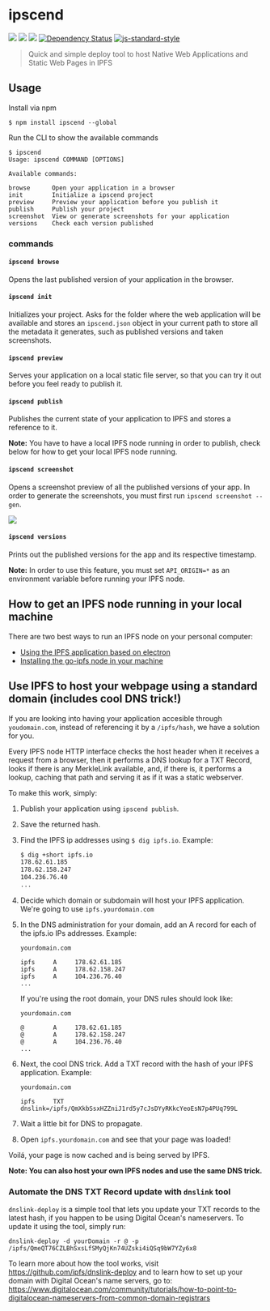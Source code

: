 ipscend
=======

[![](https://img.shields.io/badge/made%20by-Protocol%20Labs-blue.svg?style=flat-square)](http://ipn.io) [![](https://img.shields.io/badge/freenode-%23ipfs-blue.svg?style=flat-square)](http://webchat.freenode.net/?channels=%23ipfs) ![](https://img.shields.io/badge/coverage-%3F-yellow.svg?style=flat-square) [![Dependency Status](https://david-dm.org/diasdavid/ipscend.svg?style=flat-square)](https://david-dm.org/diasdavid/ipscend) [![js-standard-style](https://img.shields.io/badge/code%20style-standard-brightgreen.svg?style=flat-square)](https://github.com/feross/standard)

> Quick and simple deploy tool to host Native Web Applications and Static Web Pages in IPFS

## Usage

Install via npm

```
$ npm install ipscend --global
```

Run the CLI to show the available commands

```
$ ipscend
Usage: ipscend COMMAND [OPTIONS]

Available commands:

browse      Open your application in a browser
init        Initialize a ipscend project
preview     Preview your application before you publish it
publish     Publish your project
screenshot  View or generate screenshots for your application
versions    Check each version published
```

### commands

#### `ipscend browse`

Opens the last published version of your application in the browser.

#### `ipscend init`

Initializes your project. Asks for the folder where the web application will be available and stores an `ipscend.json` object in your current path to store all the metadata it generates, such as published versions and taken screenshots.

#### `ipscend preview`

Serves your application on a local static file server, so that you can try it out before you feel ready to publish it.

#### `ipscend publish`

Publishes the current state of your application to IPFS and stores a reference to it.

**Note:** You have to have a local IPFS node running in order to publish, check below for how to get your local IPFS node running.

#### `ipscend screenshot`

Opens a screenshot preview of all the published versions of your app. In order to generate the screenshots, you must first run `ipscend screenshot --gen`.

![](http://zippy.gfycat.com/TameDampKob.gif)

#### `ipscend versions`

Prints out the published versions for the app and its respective timestamp.

**Note:** In order to use this feature, you must set `API_ORIGIN=*` as an environment variable before running your IPFS node.

## How to get an IPFS node running in your local machine

There are two best ways to run an IPFS node on your personal computer:

- [Using the IPFS application based on electron](https://github.com/ipfs/electron-app)
- [Installing the go-ipfs node in your machine](http://ipfs.io/docs/install)

## Use IPFS to host your webpage using a standard domain (includes cool DNS trick!)

If you are looking into having your application accesible through `youdomain.com`, instead of referencing it by a `/ipfs/hash`, we have a solution for you.

Every IPFS node HTTP interface checks the host header when it receives a request from a browser, then it performs a DNS lookup for a TXT Record, looks if there is any MerkleLink available, and, if there is, it performs a lookup, caching that path and serving it as if it was a static webserver.

To make this work, simply:

1. Publish your application using `ipscend publish`.
2. Save the returned hash.
3. Find the IPFS ip addresses using `$ dig ipfs.io`. Example: 
	
	```sh
	$ dig +short ipfs.io
	178.62.61.185
	178.62.158.247
	104.236.76.40
	...
	```
4. Decide which domain or subdomain will host your IPFS application. We're going to use `ipfs.yourdomain.com`
5. In the DNS administration for your domain, add an A record for each of the ipfs.io IPs addresses. Example:
	```
	yourdomain.com

	ipfs     A     178.62.61.185
	ipfs     A     178.62.158.247
	ipfs     A     104.236.76.40
	...
	```
	If you're using the root domain, your DNS rules should look like:
	```
	yourdomain.com

	@        A     178.62.61.185
	@        A     178.62.158.247
	@        A     104.236.76.40
	...
	```
6. Next, the cool DNS trick. Add a TXT record with the hash of your IPFS application.
	Example:
	```
	yourdomain.com

	ipfs     TXT     dnslink=/ipfs/QmXkbSsxHZZniJ1rd5y7cJsDYyRKkcYeoEsN7p4PUq799L
	```
7. Wait a little bit for DNS to propagate.
8. Open `ipfs.yourdomain.com` and see that your page was loaded!

Voilá, your page is now cached and is being served by IPFS.

**Note: You can also host your own IPFS nodes and use the same DNS trick.**

### Automate the DNS TXT Record update with `dnslink` tool

`dnslink-deploy` is a simple tool that lets you update your TXT records to the latest hash, if you happen to be using Digital Ocean's nameservers. To update it using the tool, simply run:

```
dnslink-deploy -d yourDomain -r @ -p /ipfs/QmeQT76CZLBhSxsLfSMyQjKn74UZski4iQSq9bW7YZy6x8
```

To learn more about how the tool works, visit https://github.com/ipfs/dnslink-deploy and to learn how to set up your domain with Digital Ocean's name servers, go to: https://www.digitalocean.com/community/tutorials/how-to-point-to-digitalocean-nameservers-from-common-domain-registrars
